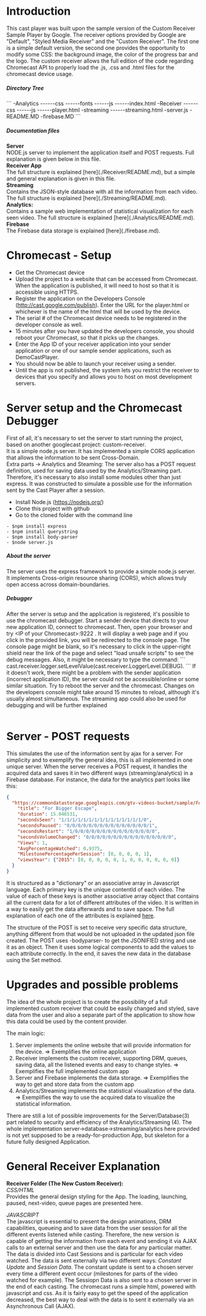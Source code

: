 # Introduction

This cast player was built upon the sample version of the Custom Receiver Sample Player by Google. The receiver options provided by Google are
"Default", "Styled Media Receiver" and the "Custom Receiver". The first one is a simple default version, the second one
provides the opportunity to modify some CSS: the background image, the color of the progress bar and the logo. The custom receiver
allows the full edition of the code regarding Chromecast API to properly load the .js, .css and .html files for the chromecast device usage.<br>

<h5> Directory Tree </h5>
```
-Analytics
------css
------fonts
------js
------index.html
-Receiver
------css
------js
------player.html
-streaming
------streaming.html
-server.js
-README.MD
-firebase.MD
```
<h5> Documentation files </h5>
<b>Server</b> <br>
NODE.js server to implement the application itself and POST requests. Full explanation is given below in this file.<br>
<b>Receiver App</b> <br>
The full structure is explained [here](./Receiver/README.md), but a simple and general explanation is given in this file. <br>
<b>Streaming</b> <br>
Contains the JSON-style database with all the information from each video. The full structure is explained [here](./Streaming/README.md).
<br>
<b>Analytics: </b> <br>
Contains a sample web implementation of statistical visualization for each seen video. The full structure is explained [here](./Analytics/README.md).<br>
<b>Firebase </b> <br>
The Firebase data storage is explained [here](./firebase.md).

# Chromecast - Setup

* Get the Chromecast device
* Upload the project to a website that can be accessed from Chromecast. When the application is published, it will need to host so that it is accessible using HTTPS.
* Register the application on the Developers Console (http://cast.google.com/publish). Enter the URL for the player.html or whichever is the name of the html that will be used by the device. 
* The serial # of the Chromecast device needs to be registered in the developer console as well.
* 15 minutes after you have updated the developers console, you should reboot your Chromecast, so that it picks up the changes.
* Enter the App ID of your receiver application into your sender application or one of our sample sender applications, such as DemoCastPlayer.
* You should now be able to launch your receiver using a sender.
* Until the app is not published, the system lets you restrict the receiver to devices that you specify and allows you to host on most development servers.

# Server setup and the Chromecast Debugger
First of all, it's necessary to set the server to start running the project, based on another googlecast project: custom-receiver. <br>
It is a simple node.js server. It has implemented a simple CORS application that allows the information to be sent Cross-Domain. <br>
Extra parts -> Analytics and Steaming: The server also has a POST request definition, used for saving data used by the Analytics/Streaming part. Therefore, it's necessary to also install some modules other than just express. It was constructed to simulate a possible use for the information sent by the Cast Player after a session.<br>

- Install Node.js (https://nodejs.org/)
- Clone this project with github
- Go to the cloned folder with the command line
```
- $npm install express
- $npm install querystring
- $npm install body-parser
- $node server.js
```

<h5>About the server</h5> The server uses the express framework to provide a simple node.js server. It implements Cross-origin resource sharing (CORS), which allows truly open access across domain-boundaries. <br>
<h5>Debugger</h5>After the server is setup and the application is registered, it's possible to use the chromecast debugger. Start a sender device that directs to your new application ID, connect to chromecast. Then, open your browser and try &lt;IP of your Chromecast>:9222 . It will display a web page and if you click in the provided link, you will be redirected to the console page. The console page might be blank, so it's necessary to click in the upper-right shield near the link of the page and select "load unsafe scripts" to see the debug messages. Also, it might be necessary to type the command:
```
cast.receiver.logger.setLevelValue(cast.receiver.LoggerLevel.DEBUG).
```
If it doesn't work, there might be a problem with the sender application (incorrect application ID), the server could not be accessible/online or some similar situation. Try to reboot the server and the chromecast. Changes on the developers console might take around 15 minutes to reload, although it's usually almost simultaneous. The streaming app could also be used for debugging and will be further explained<br><br>


# Server - POST requests

This simulates the use of the information sent by ajax for a server. For simplicity and to exemplify the general idea, this is all implemented in one unique server. When the server receives a POST request, it handles the acquired data and saves it in two different ways (streaming/analytics) in a Firebase database. For instance, the data for the analytics part looks like this:

```json
{
  "https://commondatastorage.googleapis.com/gtv-videos-bucket/sample/ForBiggerEscapes.mp4": {
    "title": "For Bigger Escape",
    "duration": 15.046531,
    "secondsSeen": "1/1/1/1/1/1/1/1/1/1/1/1/1/1/1/0",
    "secondsPaused": "0/0/0/0/0/0/0/0/0/0/0/0/0/0/0/1",
    "secondsRestart": "1/0/0/0/0/0/0/0/0/0/0/0/0/0/0/0",
    "secondsVolumeChanged": "0/0/0/0/0/0/0/0/0/0/0/0/0/0/0/0",
    "Views": 1,
    "AvgPercentageWatched": 0.9375,
    "MilestonePercentagePerSession": [0, 0, 0, 0, 1],
    "viewsYear": {"2015": [0, 0, 0, 0, 0, 1, 0, 0, 0, 0, 0, 0]}
  }
}
```
It is structured as a "dictionary" or an associative array in Javascript language. Each primary key is the unique contentId of each video. The value of each of these keys is another associative array object that contains all the current data for a lot of different attributes of the video. It is written in a way to easily get the data afterwards and to save space. The full explanation of each one of the attributes is explained [here](./firebase.md).

The structure of the POST is set to receive very specific data structure, anything different from that would be not uploaded in the updated json file created. The POST uses -bodyparser- to get the JSONIFIED string and use it as an object. Then it uses some logical components to add the values to each attribute correctly. In the end, it saves the new data in the database using the Set method.

# Upgrades and possible problems

The idea of the whole project is to create the possibility of a full implemented custom receiver that could be easily changed and styled, save data from the user and also a separate part of the application to show how this data could be used by the content provider.

The main logic: <br>
1. Server implements the online website that will provide information for the device. => Exemplifies the online application<br>
2. Receiver implements the custom receiver, supporting DRM, queues, saving data, all the listened events and easy to change styles. => Exemplifies the full implemented custom app<br>
3. Server and Firebase implements the data storage. => Exemplifies the way to get and store data from the custom app<br>
4. Analytics/Streaming implements the statistical visualization of the data. => Exemplifies the way to use the acquired data to visualize the statistical information.<br>

There are still a lot of possible improvements for the Server/Database(3) part related to security and efficiency of the Analytics/Streaming (4). The whole implementation server->database->streaming/analytics here provided is not yet supposed to be a ready-for-production App, but skeleton for a future fully designed Application. 

# General Receiver Explanation
<b>Receiver Folder (The New Custom Receiver): </b> <br>
<i>CSS/HTML</i><br> Provides the general design styling for the App. The loading, launching, paused, next-video, queue pages are presented here. 

<i>JAVASCRIPT</i><br> The javascript is essential to present the design animations, DRM capabilities, queueing and to save data from the user session for all the different events listened while casting. Therefore, the new version is capable of getting the information from each event and sending it via AJAX calls to an external server and then use the data for any particular matter. The data is divided into Cast Sessions and is particular for each video watched. The data is sent externally via two different ways: <i>Constant Update</i> and <i>Session Data</i>. The constant update is sent to a chosen server every time a different event occur (milestones for parts of the video watched for example). The Sessiopn Data is also sent to a chosen server in the end of each casting. The chromecast runs a simple html, powered with javascript and css. As it is fairly easy to get the speed of the application decreased, the best way to deal with the data is to sent it externally via an Asynchronous Call (AJAX). <br>




